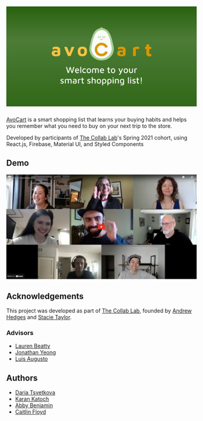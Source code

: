 # [![avoCart](public/og-img-lg.png 'avoCart banner - Welcome to your smart shopping list!')](https://tcl-22-shopping-list.web.app/)

[AvoCart](https://tcl-22-shopping-list.web.app/) is a smart shopping list that learns your buying habits and helps you remember what you need to buy on your next trip to the store.

Developed by participants of [The Collab Lab](https://the-collab-lab.codes/)'s Spring 2021 cohort, using React.js, Firebase, Material UI, and Styled Components

## Demo

[![youtube-preview](./_resources/images/youtube-preview.png 'youtube preview image - TCL-22 final weekly sync')](https://youtu.be/XJ5hsiWm7Z0?t=90)

## Acknowledgements

This project was developed as part of [The Collab Lab](https://the-collab-lab.codes/), founded by [Andrew Hedges](https://github.com/segdeha) and [Stacie Taylor](https://github.com/stacietaylorcima).

### Advisors

- [Lauren Beatty](https://github.com/laurenmbeatty)
- [Jonathan Yeong](https://github.com/jonathanyeong)
- [Luis Augusto](https://github.com/luisaugusto)

## Authors

- [Daria Tsvetkova](https://github.com/dariatsvetkova)
- [Karan Katoch](https://github.com/kkatoch89)
- [Abby Benjamin](https://github.com/ablizben)
- [Caitlin Floyd](https://github.com/cafloyd)
